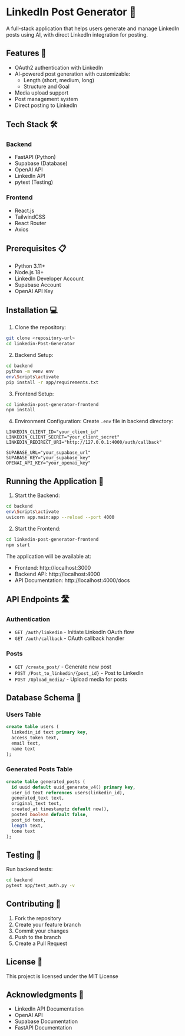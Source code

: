 # LinkedIn Post Generator 📱

A full-stack application that helps users generate and manage LinkedIn posts using AI, with direct LinkedIn integration for posting.

## Features 🌟

- OAuth2 authentication with LinkedIn
- AI-powered post generation with customizable:
  - Length (short, medium, long)
  - Structure and Goal
- Media upload support
- Post management system
- Direct posting to LinkedIn

## Tech Stack 🛠️

### Backend
- FastAPI (Python)
- Supabase (Database)
- OpenAI API
- LinkedIn API
- pytest (Testing)

### Frontend
- React.js
- TailwindCSS
- React Router
- Axios

## Prerequisites 📋

- Python 3.11+
- Node.js 18+
- LinkedIn Developer Account
- Supabase Account
- OpenAI API Key

## Installation 💻

1. Clone the repository:
```bash
git clone <repository-url>
cd linkedin-Post-Generator
```

2. Backend Setup:
```bash
cd backend
python -m venv env
env\Scripts\activate
pip install -r app/requirements.txt
```

3. Frontend Setup:
```bash
cd linkedin-post-generator-frontend
npm install
```

4. Environment Configuration:
Create `.env` file in backend directory:
````properties
LINKEDIN_CLIENT_ID="your_client_id"
LINKEDIN_CLIENT_SECRET="your_client_secret"
LINKEDIN_REDIRECT_URI="http://127.0.0.1:4000/auth/callback"

SUPABASE_URL="your_supabase_url"
SUPABASE_KEY="your_supabase_key"
OPENAI_API_KEY="your_openai_key"
````

## Running the Application 🚀

1. Start the Backend:
```bash
cd backend
env\Scripts\activate
uvicorn app.main:app --reload --port 4000
```

2. Start the Frontend:
```bash
cd linkedin-post-generator-frontend
npm start
```

The application will be available at:
- Frontend: http://localhost:3000
- Backend API: http://localhost:4000
- API Documentation: http://localhost:4000/docs

## API Endpoints 🛣️

### Authentication
- `GET /auth/linkedin` - Initiate LinkedIn OAuth flow
- `GET /auth/callback` - OAuth callback handler

### Posts
- `GET /create_post/` - Generate new post
- `POST /Post_to_linkedin/{post_id}` - Post to LinkedIn
- `POST /Upload_media/` - Upload media for posts

## Database Schema 💾

### Users Table
```sql
create table users (
  linkedin_id text primary key,
  access_token text,
  email text,
  name text
);
```

### Generated Posts Table
```sql
create table generated_posts (
  id uuid default uuid_generate_v4() primary key,
  user_id text references users(linkedin_id),
  generated_text text,
  original_text text,
  created_at timestamptz default now(),
  posted boolean default false,
  post_id text,
  length text,
  tone text
);
```

## Testing 🧪

Run backend tests:
```bash
cd backend
pytest app/test_auth.py -v
```

## Contributing 🤝

1. Fork the repository
2. Create your feature branch
3. Commit your changes
4. Push to the branch
5. Create a Pull Request

## License 📄

This project is licensed under the MIT License

## Acknowledgments 🙏

- LinkedIn API Documentation
- OpenAI API
- Supabase Documentation
- FastAPI Documentation
